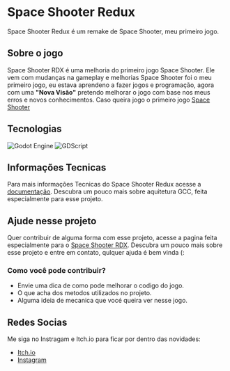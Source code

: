 # Space Shooter Redux
Space Shooter Redux é um remake de Space Shooter, meu primeiro jogo.
## Sobre o jogo
Space Shooter RDX é uma melhoria do primeiro jogo Space Shooter. Ele vem com mudanças na gameplay e melhorias
Space Shooter foi o meu primeiro jogo, eu estava aprendeno a fazer jogos e programação, agora com uma __"Nova Visão"__ pretendo melhorar o jogo com base nos meus erros e novos conhecimentos.
Caso queira jogo o primeiro jogo <a href="https://daniel-lima.itch.io/space-shooter">Space Shooter</a>
## Tecnologias
![Godot Engine](https://img.shields.io/badge/-Godot_Engine-blue?style=for-the-badge&logo=godot-engine&logoColor=white)
![GDScript](https://img.shields.io/badge/-GDScript-brightgreen?style=for-the-badge&logo=godot-engine&logoColor=white)
## Informações Tecnicas
Para mais informações Tecnicas do Space Shooter Redux acesse a <a href="https://github.com/danlima133/SpaceShooterRDX/wiki/Introdu%C3%A7%C3%A3o">documentação</a>. Descubra um pouco mais sobre aquitetura GCC, feita especialmente para esse projeto.
## Ajude nesse projeto
Quer contribuir de alguma forma com esse projeto, acesse a pagina feita especialmente para o <a href="https://danlima133.github.io/SpaceShooterRDX-LandingPage/">Space Shooter RDX</a>. Descubra um pouco mais sobre esse projeto e entre em contato, qulquer ajuda é bem vinda (:
### Como você pode contribuir?
- Envie uma dica de como pode melhorar o codigo do jogo.
- O que acha dos metodos utilizados no projeto.
- Alguma ideia de mecanica que vocé queira ver nesse jogo.
## Redes Socias
Me siga no Instragam e Itch.io para ficar por dentro das novidades:
- <a href="https://daniel-lima.itch.io/">Itch.io</a>
- <a href="https://www.instagram.com/danlima133/">Instagram<a/>
